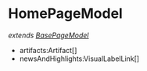 # HomePageModel
*extends [BasePageModel](/Docs/src/app/models/pages/BasePageModel.md)*
- artifacts:Artifact[]
- newsAndHighlights:VisualLabelLink[]